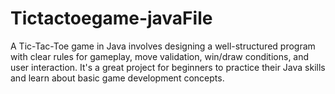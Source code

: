 # Tictactoegame-javaFile
 A Tic-Tac-Toe game in Java involves designing a well-structured program with clear rules for gameplay, move validation, win/draw conditions, and user interaction. It's a great project for beginners to practice their Java skills and learn about basic game development concepts.
